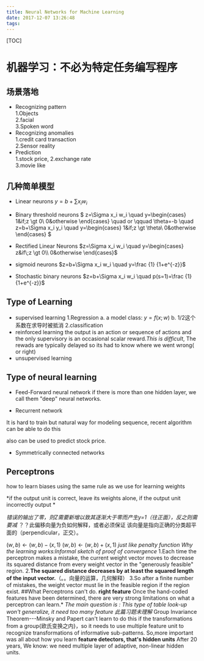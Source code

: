 ```yaml
---
title: Neural Networks for Machine Learning
date: 2017-12-07 13:26:48
tags:
---
```



[TOC]
# 机器学习：不必为特定任务编写程序
## 场景落地
- Recognizing pattern     
1.Objects    
2.facial    
3.Spoken word
- Recognizing anomalies    
1.credit card transaction    
2.Sensor reality
- Prediction    
1.stock price,
2.exchange rate   
3.movie like
## 几种简单模型
- Linear neurons
$y=b+\sum x_iw_i$
- Binary threshold neurons
$
z=\Sigma x_i w_i \quad
y=\begin{cases}
1&if\;z \gt 0\\
0&otherwise
\end{cases} \quad or \qquad
\theta=-b \quad
z=b+\Sigma x_i y_i \quad
y=\begin{cases}
1&if\;z \gt \theta\\
0&otherwise
\end{cases}
$
- Rectified Linear Neurons
$z=\Sigma x_i w_i \quad
y=\begin{cases}
z&if\;z \gt 0\\
0&otherwise
\end{cases}$
- sigmoid neurons
$z=b+\Sigma x_i w_i  \quad y=\frac {1} {1+e^{-z}}$


- Stochastic binary neurons
$z=b+\Sigma x_i w_i  \quad p(s=1)=\frac {1} {1+e^{-z}}$
## Type of Learning
- supervised learning
1.Regression
a. a model class: $y=f(x;w)$
b.
 1/2这个系数在求导时被抵消
2.classification
- reinforced learning
the output is an action or sequence of actions and the only supervisory is an occasional scalar reward._This is difficult_, The rewads are typically delayed so its had to know where we went wrong( or right)
- unsupervised learning


## Type of neural learning
- Feed-Forward neural network
if there is more than one hidden layer, we call them "deep" neural networks.


- Recurrent network

 It is hard to train but natural way for modeling sequence, recent algorithm can be able to do this

 also can be used to predict stock price.
- Symmetrically connected networks

## Perceptrons

 how to learn biases using the same rule as we use for learning weights

*if the output unit is correct, leave its weights alone, if the output unit incorrectly output *


_错误的输出了零，则Z需要新增以致其逐渐大于零而产生y=1（往正面），反之则需要减_  ？？此偏移向量为负如何解释，或者必须保证 该向量是指向正确的分类超平面的（perpendicular，正交）。

 $(w,b) \leftarrow (w,b)-(x,1)$
$(w,b) \leftarrow (w,b)+(x,1)$
*just like penalty function*
_Why the learning works:Informal sketch of proof of  convergence_
1.Each time the perceptron makes a mistake, the current weight vector moves to decrease its squared distance from every weight vector in the "generously feasible" region.
2.__The squared distance decreases by at least the squared length of the input vector.__（。。向量的运算，几何解释）
3.So after a finite number of mistakes, the weight vector must lie in the feasible region if the region exist.
##What Perceptrons can't do.
**right feature**
Once the hand-coded features have been determined, there are very strong limitations on what a perceptron can learn.*
_The main question is : This type of table look-up won't generalize, it need too many feature_
_此篇习题未理解_
Group Invariance Theorem---Minsky and Papert
can't learn to do this if the transformations from a group{欧氏变换之内}，so it needs to use multiple feature unit to recognize transformations of informative sub-patterns.
So,more  important was all about how you learn **feature detectors, that's hidden units**
After 20 years, We know:
we need multiple layer of adaptive, non-linear hidden units.
